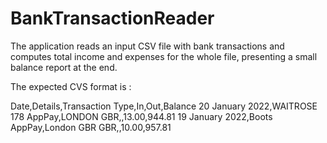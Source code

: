 # BankTransactionReader

The application reads an input CSV file with bank transactions and computes total 
income and expenses for the whole file, presenting a small balance report at the end.

The expected CVS format is :

  Date,Details,Transaction Type,In,Out,Balance
  20 January 2022,WAITROSE 178 AppPay,LONDON  GBR,,13.00,944.81
  19 January 2022,Boots AppPay,London GBR GBR,,10.00,957.81

